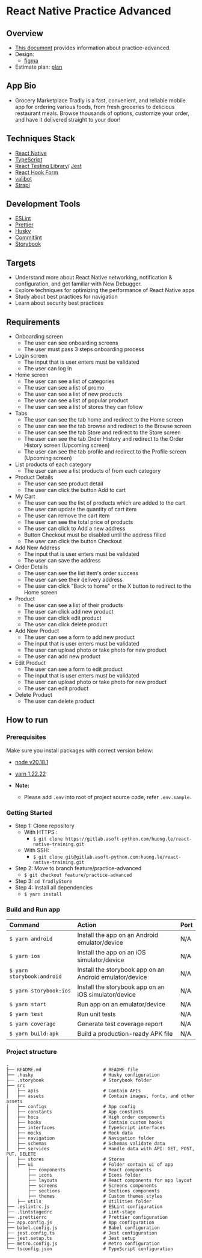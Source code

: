 # React Native Practice Advanced

## Overview

- [This document](https://docs.google.com/document/d/1j76knUYuIDnd1sMv68_qeBgSiAGGNlDjRYCwKAAs3zg/edit?tab=t.0#heading=h.ar0k1bmftkqn) provides information about practice-advanced.
- Design:
  - [figma](https://www.figma.com/design/cbyU4pamdddEA1uowX8Am8/grocery-marketplace-tradly.app?node-id=0-1&p=f&t=ESkGikKNacpy0yfQ-0)
- Estimate plan: [plan](https://docs.google.com/document/d/1tvQbWmN5fUllhN7QzrmL-OE3K90_q8P075bEk_3Li9g/edit?tab=t.0)

## App Bio

- Grocery Marketplace Tradly is a fast, convenient, and reliable mobile app for ordering various foods, from fresh groceries to delicious restaurant meals. Browse thousands of options, customize your order, and have it delivered straight to your door!

## Techniques Stack

- [React Native](https://reactnative.dev/)
- [TypeScript](https://www.typescriptlang.org/)
- [React Testing Library](https://testing-library.com/docs/react-testing-library/intro/)/ [Jest](https://jestjs.io/)
- [React Hook Form](https://react-hook-form.com/)
- [valibot](https://valibot.dev/)
- [Strapi](https://strapi.io/)

## Development Tools

- [ESLint](https://eslint.org/)
- [Prettier](https://prettier.io/)
- [Husky](https://github.com/typicode/husky)
- [Commitlint](https://commitlint.js.org/#/)
- [Storybook](https://storybook.js.org/)

## Targets

- Understand more about React Native networking, notification & configuration, and get familiar with New Debugger.
- Explore techniques for optimizing the performance of React Native apps
- Study about best practices for navigation
- Learn about security best practices

## Requirements

- Onboarding screen
  - The user can see onboarding screens
  - The user must pass 3 steps onboarding process
- Login screen
  - The input that is user enters must be validated
  - The user can log in
- Home screen
  - The user can see a list of categories
  - The user can see a list of promo
  - The user can see a list of new products
  - The user can see a list of popular product
  - The user can see a list of stores they can follow
- Tabs
  - The user can see the tab home and redirect to the Home screen
  - The user can see the tab browse and redirect to the Browse screen
  - The user can see the tab Store and redirect to the Store screen
  - The user can see the tab Order History and redirect to the Order History screen (Upcoming screen)
  - The user can see the tab profile and redirect to the Profile screen (Upcoming screen)
- List products of each category
  - The user can see a list products of from each category
- Product Details
  - The user can see product detail
  - The user can click the button Add to cart
- My Cart
  - The user can see the list of products which are added to the cart
  - The user can update the quantity of cart item
  - The user can remove the cart item
  - The user can see the total price of products
  - The user can click to Add a new address
  - Button Checkout must be disabled until the address filled
  - The user can click the button Checkout
- Add New Address
  - The input that is user enters must be validated
  - The user can save the address
- Order Details
  - The user can see the list item's order success
  - The user can see their delivery address
  - The user can click "Back to home" or the X button to redirect to the Home screen
- Product
  - The user can see a list of their products
  - The user can click add new product
  - The user can click edit product
  - The user can click delete product
- Add New Product
  - The user can see a form to add new product
  - The input that is user enters must be validated
  - The user can upload photo or take photo for new product
  - The user can add new product
- Edit Product
  - The user can see a form to edit product
  - The input that is user enters must be validated
  - The user can upload photo or take photo for new product
  - The user can edit product
- Delete Product
  - The user can delete product

## How to run

### Prerequisites

Make sure you install packages with correct version below:

- [node v20.18.1](https://nodejs.org/en/download/package-manager)
- [yarn 1.22.22](https://classic.yarnpkg.com/lang/en/docs/install/#windows-stable)

- **Note:**
  - Please add `.env` into root of project source code, refer `.env.sample`.

### Getting Started

- Step 1: Clone repository
  - With HTTPS :
    - `$ git clone https://gitlab.asoft-python.com/huong.le/react-native-training.git`
  - With SSH:
    - `$ git clone git@gitlab.asoft-python.com:huong.le/react-native-training.git`
- Step 2: Move to branch feature/practice-advanced
  - `$ git checkout feature/practice-advanced`
- Step 3: `cd TradlyStore`
- Step 4: Install all dependencies
  - `$ yarn install`

### Build and Run app

| Command                    | Action                                                  | Port |
| :------------------------- | :------------------------------------------------------ | :--- |
| `$ yarn android`           | Install the app on an Android emulator/device           | N/A  |
| `$ yarn ios`               | Install the app on an iOS simulator/device              | N/A  |
| `$ yarn storybook:android` | Install the storybook app on an Android emulator/device | N/A  |
| `$ yarn storybook:ios`     | Install the storybook app on an iOS simulator/device    | N/A  |
| `$ yarn start`             | Run app on an emulator/device                           | N/A  |
| `$ yarn test`              | Run unit tests                                          | N/A  |
| `$ yarn coverage`          | Generate test coverage report                           | N/A  |
| `$ yarn build:apk`         | Build a production-ready APK file                       | N/A  |

### Project structure

```shell
.
├── README.md                       # README file
├── .husky                          # Husky configuration
├── .storybook                      # Storybook folder
├── src
│   ├── apis                        # Contain APIs
│   ├── assets                      # Contain images, fonts, and other assets
│   ├── configs                     # App config
│   ├── constants                   # App constants
│   ├── hocs                        # High order components
│   ├── hooks                       # Contain custom hooks
│   ├── interfaces                  # TypeScript interfaces
│   ├── mocks                       # Mock data
│   ├── navigation                  # Navigation folder
│   ├── schemas                     # Schemas validate data
│   ├── services                    # Handle data with API: GET, POST, PUT, DELETE
│   ├── stores                      # Stores
│   ├── ui                          # Folder contain ui of app
│       ├── components              # React components
│       ├── icons                   # Icons folder
│       ├── layouts                 # React components for app layout
│       ├── screens                 # Screens components
│       ├── sections                # Sections components
│       ├── themes                  # Custom themes styles
│   ├── utils                       # Utilities folder
├── .eslintrc.js                    # ESLint configuration
├── .lintstagedrc                   # Lint-stage
├── .prettierrc                     # Prettier configuration
├── app.config.js                   # App configuration
├── babel.config.js                 # Babel configuration
├── jest.config.ts                  # Jest configuration
├── jest.setup.ts                   # Jest setup
├── metro.config.js                 # Metro configuration
└── tsconfig.json                   # TypeScript configuration
```
